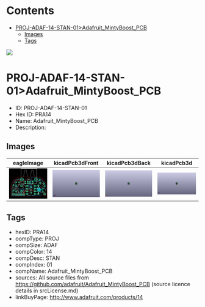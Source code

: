 



Contents
========

* [PROJ-ADAF-14-STAN-01>Adafruit_MintyBoost_PCB](#proj-adaf-14-stan-01adafruit_mintyboost_pcb)
	* [Images](#images)
	* [Tags](#tags)
  
![][im]
# PROJ-ADAF-14-STAN-01>Adafruit_MintyBoost_PCB

- ID: PROJ-ADAF-14-STAN-01
- Hex ID: PRA14
- Name: Adafruit_MintyBoost_PCB
- Description: 

## Images
  
  

|eagleImage|kicadPcb3dFront|kicadPcb3dBack|kicadPcb3d|
| :---: | :---: | :---: | :---: |
|[![eagleImage](eagleImage_140.png)](eagleImage_600.png)|[![kicadPcb3dFront](kicadPcb3dFront_140.png)](kicadPcb3dFront_600.png)|[![kicadPcb3dBack](kicadPcb3dBack_140.png)](kicadPcb3dBack_600.png)|[![kicadPcb3d](kicadPcb3d_140.png)](kicadPcb3d_600.png)|

## Tags

- hexID: PRA14
- oompType: PROJ
- oompSize: ADAF
- oompColor: 14
- oompDesc: STAN
- oompIndex: 01
- oompName: Adafruit_MintyBoost_PCB
- sources: All source files from https://github.com/adafruit/Adafruit_MintyBoost_PCB (source licence details in srcLicense.md)
- linkBuyPage: http://www.adafruit.com/products/14



[im]: kicadPcb3d_450.png
